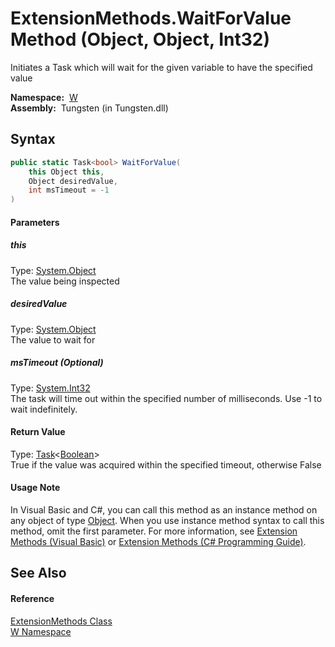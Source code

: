ExtensionMethods.WaitForValue Method (Object, Object, Int32)
============================================================
  Initiates a Task which will wait for the given variable to have the specified value

  **Namespace:**  [W][1]  
  **Assembly:**  Tungsten (in Tungsten.dll)

Syntax
------

```csharp
public static Task<bool> WaitForValue(
	this Object this,
	Object desiredValue,
	int msTimeout = -1
)
```

#### Parameters

##### *this*
Type: [System.Object][2]  
The value being inspected

##### *desiredValue*
Type: [System.Object][2]  
The value to wait for

##### *msTimeout* (Optional)
Type: [System.Int32][3]  
The task will time out within the specified number of milliseconds. Use -1 to wait indefinitely.

#### Return Value
Type: [Task][4]&lt;[Boolean][5]>  
True if the value was acquired within the specified timeout, otherwise False
#### Usage Note
In Visual Basic and C#, you can call this method as an instance method on any object of type [Object][2]. When you use instance method syntax to call this method, omit the first parameter. For more information, see [Extension Methods (Visual Basic)][6] or [Extension Methods (C# Programming Guide)][7].

See Also
--------

#### Reference
[ExtensionMethods Class][8]  
[W Namespace][1]  

[1]: ../README.md
[2]: http://msdn.microsoft.com/en-us/library/e5kfa45b
[3]: http://msdn.microsoft.com/en-us/library/td2s409d
[4]: http://msdn.microsoft.com/en-us/library/dd321424
[5]: http://msdn.microsoft.com/en-us/library/a28wyd50
[6]: http://msdn.microsoft.com/en-us/library/bb384936.aspx
[7]: http://msdn.microsoft.com/en-us/library/bb383977.aspx
[8]: README.md